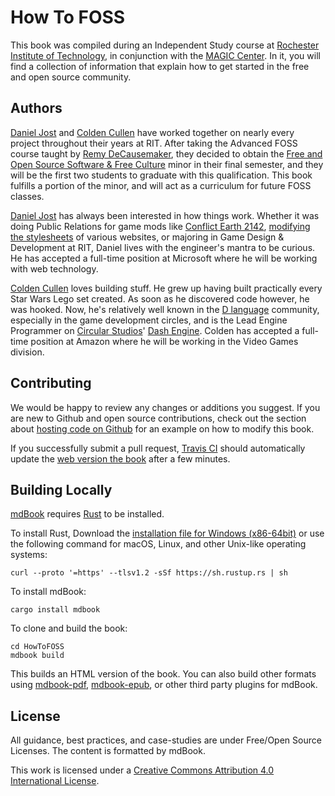# How To FOSS

This book was compiled during an Independent Study course at [Rochester Institute
of Technology](http://www.rit.edu/), in conjunction with the [MAGIC Center](http://magic.rit.edu).
In it, you will find a collection of information that explain how to get started
in the free and open source community.

## Authors

[Daniel Jost](https://github.com/PxlBuzzard) and [Colden Cullen](https://github.com/ColdenCullen)
have worked together on nearly every project throughout their years at RIT.
After taking the Advanced FOSS course taught by [Remy DeCausemaker](https://github.com/decause),
they decided to obtain the [Free and Open Source Software & Free Culture](http://magic.rit.edu/foss/minor.html)
minor in their final semester, and they will be the first two students to
graduate with this qualification. This book fulfills a portion of the minor, and
will act as a curriculum for future FOSS classes.

[Daniel Jost](https://osrc.dfm.io/PxlBuzzard/) has always been interested in how
things work. Whether it was doing Public Relations for game mods like
[Conflict Earth 2142](http://www.moddb.com/mods/conflict-earth-2142),
[modifying the stylesheets](https://userstyles.org/users/14920) of various
websites, or majoring in Game Design & Development at RIT, Daniel lives with the
engineer's mantra to be curious. He has accepted a full-time position at
Microsoft where he will be working with web technology.

[Colden Cullen](https://osrc.dfm.io/ColdenCullen/) loves building stuff. He grew
up having built practically every Star Wars Lego set created. As soon as he
discovered code however, he was hooked. Now, he's relatively well known in the
[D language](http://dlang.org/) community, especially in the game development
circles, and is the Lead Engine Programmer on [Circular Studios](http://circularstudios.com/)'
[Dash Engine](https://github.com/Circular-Studios/Dash). Colden has accepted a
full-time position at Amazon where he will be working in the Video Games
division.

## Contributing

We would be happy to review any changes or additions you suggest. If you are new
to Github and open source contributions, check out the section about [hosting
code on Github](chapters/hostingcode.md) for an example on how to modify this
book.

If you successfully submit a pull request, [Travis CI](https://travis-ci.org/FOSSRIT/HowToFOSS)
should automatically update the [web version the book](http://fossrit.github.io/HowToFOSS/)
after a few minutes.

## Building Locally

[mdBook](https://github.com/rust-lang/mdBook) requires [Rust](https://www.rust-lang.org/) to be installed.

To install Rust, Download the [installation file for Windows (x86-64bit)](https://static.rust-lang.org/rustup/dist/x86_64-pc-windows-msvc/rustup-init.exe) or use the following command for macOS, Linux, and other Unix-like operating systems:

```
curl --proto '=https' --tlsv1.2 -sSf https://sh.rustup.rs | sh
```

To install mdBook:

```
cargo install mdbook
```

To clone and build the book:

```
cd HowToFOSS
mdbook build
```

This builds an HTML version of the book. You can also build other formats using [mdbook-pdf](https://github.com/HollowMan6/mdbook-pdf/), [mdbook-epub](https://github.com/Michael-F-Bryan/mdbook-epub/), or other third party plugins for mdBook.

## License

All guidance, best practices, and case-studies are under Free/Open Source Licenses. The content is formatted by mdBook.

This work is licensed under a [Creative Commons Attribution 4.0 International License](http://creativecommons.org/licenses/by/4.0/).
